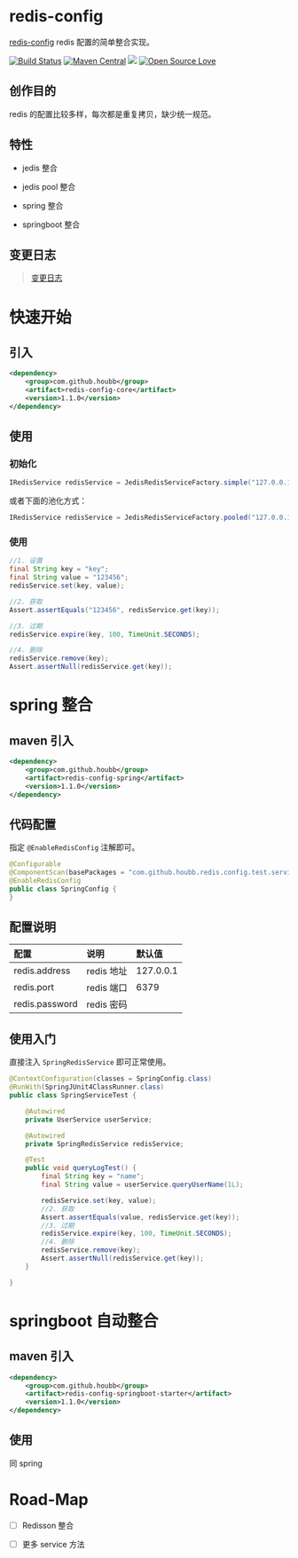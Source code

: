# redis-config

[redis-config](https://github.com/houbb/redis-config) redis 配置的简单整合实现。

[![Build Status](https://travis-ci.com/houbb/redis-config.svg?branch=master)](https://travis-ci.com/houbb/redis-config)
[![Maven Central](https://maven-badges.herokuapp.com/maven-central/com.github.houbb/redis-config/badge.svg)](http://mvnrepository.com/artifact/com.github.houbb/redis-config)
[![](https://img.shields.io/badge/license-Apache2-FF0080.svg)](https://github.com/houbb/redis-config/blob/master/LICENSE.txt)
[![Open Source Love](https://badges.frapsoft.com/os/v2/open-source.svg?v=103)](https://github.com/houbb/redis-config)

## 创作目的

redis 的配置比较多样，每次都是重复拷贝，缺少统一规范。

## 特性

- jedis 整合

- jedis pool 整合

- spring 整合

- springboot 整合

## 变更日志

> [变更日志](https://github.com/houbb/redis-config/blob/master/CHANGELOG.md)

# 快速开始

## 引入

```xml
<dependency>
    <group>com.github.houbb</group>
    <artifact>redis-config-core</artifact>
    <version>1.1.0</version>
</dependency>
```

## 使用

### 初始化

```java
IRedisService redisService = JedisRedisServiceFactory.simple("127.0.0.1", 6379);
```

或者下面的池化方式：

```java
IRedisService redisService = JedisRedisServiceFactory.pooled("127.0.0.1", 6379);
```

### 使用

```java
//1. 设置
final String key = "key";
final String value = "123456";
redisService.set(key, value);

//2. 获取
Assert.assertEquals("123456", redisService.get(key));

//3. 过期
redisService.expire(key, 100, TimeUnit.SECONDS);

//4. 删除
redisService.remove(key);
Assert.assertNull(redisService.get(key));
```

# spring 整合

## maven 引入

```xml
<dependency>
    <group>com.github.houbb</group>
    <artifact>redis-config-spring</artifact>
    <version>1.1.0</version>
</dependency>
```

## 代码配置

指定 `@EnableRedisConfig` 注解即可。

```java
@Configurable
@ComponentScan(basePackages = "com.github.houbb.redis.config.test.service")
@EnableRedisConfig
public class SpringConfig {
}
```

## 配置说明

| 配置 | 说明 | 默认值
|:---|:---|:----|
| redis.address | redis 地址 | 127.0.0.1 |
| redis.port | redis 端口 | 6379 |
| redis.password | redis 密码 | |

## 使用入门

直接注入 `SpringRedisService` 即可正常使用。

```java
@ContextConfiguration(classes = SpringConfig.class)
@RunWith(SpringJUnit4ClassRunner.class)
public class SpringServiceTest {

    @Autowired
    private UserService userService;

    @Autowired
    private SpringRedisService redisService;

    @Test
    public void queryLogTest() {
        final String key = "name";
        final String value = userService.queryUserName(1L);

        redisService.set(key, value);
        //2. 获取
        Assert.assertEquals(value, redisService.get(key));
        //3. 过期
        redisService.expire(key, 100, TimeUnit.SECONDS);
        //4. 删除
        redisService.remove(key);
        Assert.assertNull(redisService.get(key));
    }

}
```

# springboot 自动整合

## maven 引入

```xml
<dependency>
    <group>com.github.houbb</group>
    <artifact>redis-config-springboot-starter</artifact>
    <version>1.1.0</version>
</dependency>
```

## 使用 

同 spring

# Road-Map

- [ ] Redisson 整合

- [ ] 更多 service 方法
